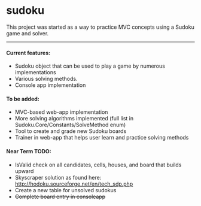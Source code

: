 # sudoku
This project was started as a way to practice MVC concepts using a Sudoku game and solver.

<hr>

<h4>Current features:</h4>
<ul>
<li>Sudoku object that can be used to play a game by numerous implementations</li>
<li>Various solving methods.</li>
<li>Console app implementation</li>
</ul>

<h4>To be added:</h4>
<ul>
<li>MVC-based web-app implementation</li>
<li>More solving algorithms implemented (full list in Sudoku.Core/Constants/SolveMethod enum)</li>
<li>Tool to create and grade new Sudoku boards</li>
<li>Trainer in web-app that helps user learn and practice solving methods</li>
</ul>

<h4>Near Term TODO:</h4>
<ul>
<li>IsValid check on all candidates, cells, houses, and board that builds upward</li>
<li>Skyscraper solution as found here: <a href="http://hodoku.sourceforge.net/en/tech_sdp.php">http://hodoku.sourceforge.net/en/tech_sdp.php</a></li>
<li>Create a new table for unsolved sudokus</li>
<li><s>Complete board entry in consoleapp</s></li>
</ul>